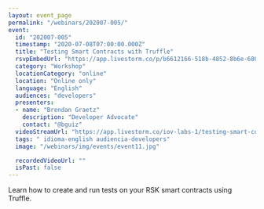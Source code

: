 ```yaml
---
layout: event_page
permalink: "/webinars/202007-005/"
event:
  id: "202007-005"
  timestamp: "2020-07-08T07:00:00.000Z"
  title: "Testing Smart Contracts with Truffle"
  rsvpEmbedUrl: "https://app.livestorm.co/p/b6612166-518b-4852-8b6e-6806923fe80d/form"
  category: "Workshop"
  locationCategory: "online"
  location: "Online only"
  language: "English"
  audiences: "developers"
  presenters:
  - name: "Brendan Graetz"
    description: "Developer Advocate"
    contact: "@bguiz"
  videoStreamUrl: "https://app.livestorm.co/iov-labs-1/testing-smart-contracts-with-truffle"
  tags: " idioma-english audiencia-developers"
  image: "/webinars/img/events/event11.jpg"

  recordedVideoUrl: ""
  isPast: false
---
```



Learn how to create and run tests on your RSK smart contracts using Truffle.

